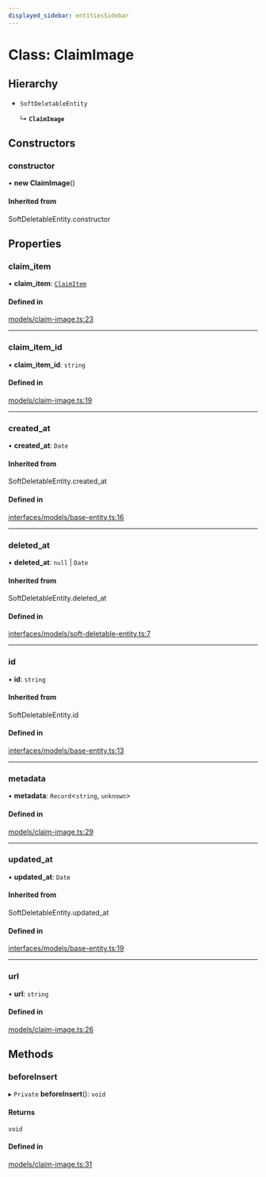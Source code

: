 ```yaml
---
displayed_sidebar: entitiesSidebar
---
```


# Class: ClaimImage

## Hierarchy

- `SoftDeletableEntity`

  ↳ **`ClaimImage`**

## Constructors

### constructor

• **new ClaimImage**()

#### Inherited from

SoftDeletableEntity.constructor

## Properties

### claim\_item

• **claim\_item**: [`ClaimItem`](ClaimItem.md)

#### Defined in

[models/claim-image.ts:23](https://github.com/medusajs/medusa/blob/0b0d50b47/packages/medusa/src/models/claim-image.ts#L23)

___

### claim\_item\_id

• **claim\_item\_id**: `string`

#### Defined in

[models/claim-image.ts:19](https://github.com/medusajs/medusa/blob/0b0d50b47/packages/medusa/src/models/claim-image.ts#L19)

___

### created\_at

• **created\_at**: `Date`

#### Inherited from

SoftDeletableEntity.created\_at

#### Defined in

[interfaces/models/base-entity.ts:16](https://github.com/medusajs/medusa/blob/0b0d50b47/packages/medusa/src/interfaces/models/base-entity.ts#L16)

___

### deleted\_at

• **deleted\_at**: ``null`` \| `Date`

#### Inherited from

SoftDeletableEntity.deleted\_at

#### Defined in

[interfaces/models/soft-deletable-entity.ts:7](https://github.com/medusajs/medusa/blob/0b0d50b47/packages/medusa/src/interfaces/models/soft-deletable-entity.ts#L7)

___

### id

• **id**: `string`

#### Inherited from

SoftDeletableEntity.id

#### Defined in

[interfaces/models/base-entity.ts:13](https://github.com/medusajs/medusa/blob/0b0d50b47/packages/medusa/src/interfaces/models/base-entity.ts#L13)

___

### metadata

• **metadata**: `Record`<`string`, `unknown`\>

#### Defined in

[models/claim-image.ts:29](https://github.com/medusajs/medusa/blob/0b0d50b47/packages/medusa/src/models/claim-image.ts#L29)

___

### updated\_at

• **updated\_at**: `Date`

#### Inherited from

SoftDeletableEntity.updated\_at

#### Defined in

[interfaces/models/base-entity.ts:19](https://github.com/medusajs/medusa/blob/0b0d50b47/packages/medusa/src/interfaces/models/base-entity.ts#L19)

___

### url

• **url**: `string`

#### Defined in

[models/claim-image.ts:26](https://github.com/medusajs/medusa/blob/0b0d50b47/packages/medusa/src/models/claim-image.ts#L26)

## Methods

### beforeInsert

▸ `Private` **beforeInsert**(): `void`

#### Returns

`void`

#### Defined in

[models/claim-image.ts:31](https://github.com/medusajs/medusa/blob/0b0d50b47/packages/medusa/src/models/claim-image.ts#L31)
